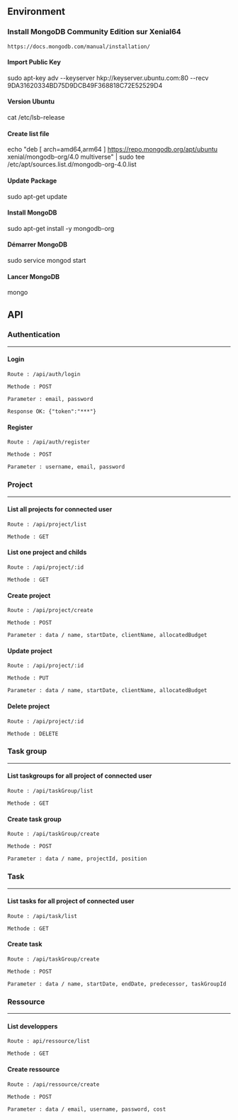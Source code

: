Environment
------

### Install MongoDB Community Edition sur Xenial64
```
https://docs.mongodb.com/manual/installation/
```

#### Import Public Key
sudo apt-key adv --keyserver hkp://keyserver.ubuntu.com:80 --recv 9DA31620334BD75D9DCB49F368818C72E52529D4

#### Version Ubuntu
cat /etc/lsb-release

#### Create list file
echo "deb [ arch=amd64,arm64 ] https://repo.mongodb.org/apt/ubuntu xenial/mongodb-org/4.0 multiverse" | sudo tee /etc/apt/sources.list.d/mongodb-org-4.0.list

#### Update Package
sudo apt-get update

#### Install MongoDB
sudo apt-get install -y mongodb-org

#### Démarrer MongoDB
sudo service mongod start

#### Lancer MongoDB
mongo

API
------
### Authentication
------
#### Login
```
Route : /api/auth/login
```
```
Methode : POST
```
```
Parameter : email, password
```
```
Response OK: {"token":"***"}
```
#### Register
```
Route : /api/auth/register
```
```
Methode : POST
```
```
Parameter : username, email, password
```

### Project
------
#### List all projects for connected user
```
Route : /api/project/list
```
```
Methode : GET
```


#### List one project and childs
```
Route : /api/project/:id
```
```
Methode : GET
```


#### Create project
```
Route : /api/project/create
```
```
Methode : POST
```
```
Parameter : data / name, startDate, clientName, allocatedBudget
```



#### Update project
```
Route : /api/project/:id
```
```
Methode : PUT
```
```
Parameter : data / name, startDate, clientName, allocatedBudget
```


#### Delete project
```
Route : /api/project/:id
```
```
Methode : DELETE
```


### Task group
------
#### List taskgroups for all project of connected user
```
Route : /api/taskGroup/list
```
```
Methode : GET
```



#### Create task group
```
Route : /api/taskGroup/create
```
```
Methode : POST
```
```
Parameter : data / name, projectId, position
```


### Task
------
#### List tasks for all project of connected user
```
Route : /api/task/list
```
```
Methode : GET
```



#### Create task
```
Route : /api/taskGroup/create
```
```
Methode : POST
```
```
Parameter : data / name, startDate, endDate, predecessor, taskGroupId
```


### Ressource
------
#### List developpers
```
Route : api/ressource/list
```
```
Methode : GET
```

#### Create ressource
```
Route : /api/ressource/create
```
```
Methode : POST
```
```
Parameter : data / email, username, password, cost
```
